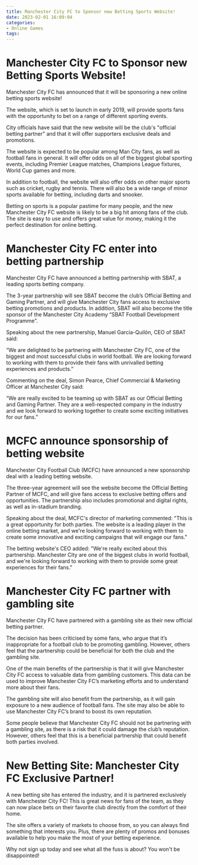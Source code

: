 ```yaml
---
title: Manchester City FC to Sponsor new Betting Sports Website!
date: 2023-02-01 16:09:04
categories:
- Online Games
tags:
---
```



#  Manchester City FC to Sponsor new Betting Sports Website!

Manchester City FC has announced that it will be sponsoring a new online betting sports website!

The website, which is set to launch in early 2019, will provide sports fans with the opportunity to bet on a range of different sporting events.

City officials have said that the new website will be the club's "official betting partner" and that it will offer supporters exclusive deals and promotions.

The website is expected to be popular among Man City fans, as well as football fans in general. It will offer odds on all of the biggest global sporting events, including Premier League matches, Champions League fixtures, World Cup games and more.

In addition to football, the website will also offer odds on other major sports such as cricket, rugby and tennis. There will also be a wide range of minor sports available for betting, including darts and snooker.

Betting on sports is a popular pastime for many people, and the new Manchester City FC website is likely to be a big hit among fans of the club. The site is easy to use and offers great value for money, making it the perfect destination for online betting.

#  Manchester City FC enter into betting partnership

Manchester City FC have announced a betting partnership with SBAT, a leading sports betting company.

The 3-year partnership will see SBAT become the club’s Official Betting and Gaming Partner, and will give Manchester City fans access to exclusive betting promotions and products. In addition, SBAT will also become the title sponsor of the Manchester City Academy “SBAT Football Development Programme”.

Speaking about the new partnership, Manuel García-Quilón, CEO of SBAT said:

“We are delighted to be partnering with Manchester City FC, one of the biggest and most successful clubs in world football. We are looking forward to working with them to provide their fans with unrivalled betting experiences and products.”

Commenting on the deal, Simon Pearce, Chief Commercial & Marketing Officer at Manchester City said:

“We are really excited to be teaming up with SBAT as our Official Betting and Gaming Partner. They are a well-respected company in the industry and we look forward to working together to create some exciting initiatives for our fans.”

#  MCFC announce sponsorship of betting website

Manchester City Football Club (MCFC) have announced a new sponsorship deal with a leading betting website.



The three-year agreement will see the website become the Official Betting Partner of MCFC, and will give fans access to exclusive betting offers and opportunities. The partnership also includes promotional and digital rights, as well as in-stadium branding.


Speaking about the deal, MCFC's director of marketing commented: "This is a great opportunity for both parties. The website is a leading player in the online betting market, and we're looking forward to working with them to create some innovative and exciting campaigns that will engage our fans."


The betting website's CEO added: "We're really excited about this partnership. Manchester City are one of the biggest clubs in world football, and we're looking forward to working with them to provide some great experiences for their fans."

#  Manchester City FC partner with gambling site

Manchester City FC have partnered with a gambling site as their new official betting partner.

The decision has been criticised by some fans, who argue that it’s inappropriate for a football club to be promoting gambling. However, others feel that the partnership could be beneficial for both the club and the gambling site.

One of the main benefits of the partnership is that it will give Manchester City FC access to valuable data from gambling customers. This data can be used to improve Manchester City FC’s marketing efforts and to understand more about their fans.

The gambling site will also benefit from the partnership, as it will gain exposure to a new audience of football fans. The site may also be able to use Manchester City FC’s brand to boost its own reputation.

Some people believe that Manchester City FC should not be partnering with a gambling site, as there is a risk that it could damage the club’s reputation. However, others feel that this is a beneficial partnership that could benefit both parties involved.

#  New Betting Site: Manchester City FC Exclusive Partner!

A new betting site has entered the industry, and it is partnered exclusively with Manchester City FC! This is great news for fans of the team, as they can now place bets on their favorite club directly from the comfort of their home.

The site offers a variety of markets to choose from, so you can always find something that interests you. Plus, there are plenty of promos and bonuses available to help you make the most of your betting experience.

Why not sign up today and see what all the fuss is about? You won't be disappointed!